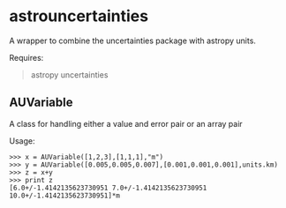 astrouncertainties
===========

A wrapper to combine the uncertainties package with astropy units.


Requires:

> astropy 
> uncertainties

AUVariable
--------------

A class for handling either a value and error pair or an array pair

Usage:

    >>> x = AUVariable([1,2,3],[1,1,1],"m")
    >>> y = AUVariable([0.005,0.005,0.007],[0.001,0.001,0.001],units.km)
    >>> z = x+y
    >>> print z
    [6.0+/-1.4142135623730951 7.0+/-1.4142135623730951 10.0+/-1.4142135623730951]*m